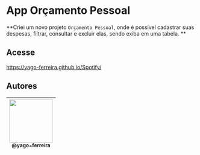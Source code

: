 # App Orçamento Pessoal
**Criei um novo projeto  `Orçamento Pessoal`, onde é possível cadastrar suas despesas, filtrar, consultar e excluir elas, sendo exiba em uma tabela. **
## Acesse
<p align="center">

https://yago-ferreira.github.io/Spotify/
</p>

## Autores

| [<img src="https://avatars3.githubusercontent.com/u/54941268?s=400&u=66a7530b71c012deaa44048ea60dfd5303061f07&v=4" width=115><br><sub>@yago-ferreira</sub>](https://github.com/yago-ferreira) |
| :--------------------------------------------------------------------------------------------------------------------------------------: |

